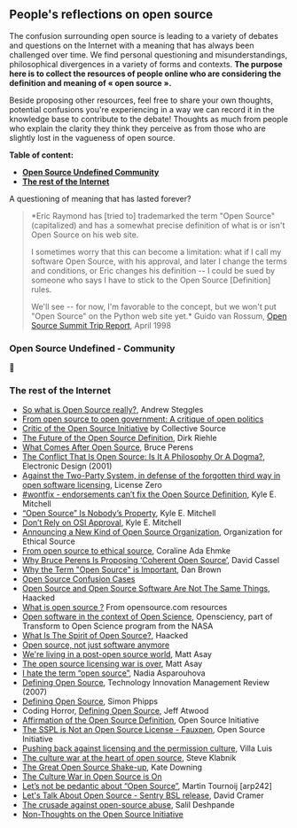 ## People's reflections on open source

The confusion surrounding open source is leading to a variety of debates and questions on the Internet with a meaning
that has always been challenged over time. We find personal questioning and misunderstandings, philosophical divergences
in a variety of forms and contexts. **The purpose here is to collect the resources of people online who are considering the definition
and meaning of « open source ».**

Beside proposing other resources, feel free to share your own thoughts, potential confusions you're experiencing in a way we can record
it in the knowledge base to contribute to the debate! Thoughts as much from people who explain the clarity they think
they perceive as from those who are slightly lost in the vagueness of open source.

**Table of content:**

- **[Open Source Undefined Community](#open-source-undefined---community)**
- **[The rest of the Internet](#the-rest-of-the-internet)**

A questioning of meaning that has lasted forever?

> *Eric Raymond has [tried to] trademarked the term "Open Source" (capitalized) and has a somewhat precise definition of what is or
> isn't Open Source on his web site.
>
> I sometimes worry that this can become a limitation: what if I call my software Open Source, with his approval, and
> later I change the terms and conditions, or Eric changes his definition -- I could be sued by someone who says I have to
> stick to the Open Source [Definition] rules.
> 
> We'll see -- for now, I'm favorable to the concept, but we won't put "Open Source" on the Python web site yet.*
> Guido van Rossum, [Open Source Summit Trip Report](https://linuxgazette.net/issue28/rossum.html), April 1998

### Open Source Undefined - Community

👋

### The rest of the Internet

- [So what is Open Source really?](https://www.suse.com/c/so-what-is-open-source-really/),  Andrew Steggles
- [From open source to open government: A critique of open politics](https://ephemerajournal.org/contribution/open-source-open-government-critique-open-politics-0)
- [Critic of the Open Source Initiative](https://collectivesource.org/the-open-source-initiative) by Collective Source
- [The Future of the Open Source Definition](https://dirkriehle.com/publications/2023-selected/the-future-of-the-open-source-definition/), Dirk Riehle
- [What Comes After Open Source](https://www.youtube.com/watch?v=vTsc1m78BUk), Bruce Perens
- [The Conflict That Is Open Source: Is It A Philosophy Or A Dogma?](https://www.electronicdesign.com/technologies/embedded/article/21760228/the-conflict-that-is-open-source-is-it-a-philosophy-or-a-dogma), Electronic Design (2001)
- [Against the Two-Party System, in defense of the forgotten third way in open software licensing](https://blog.licensezero.com/2018/09/16/two-party.html), License Zero
- [#wontfix - endorsements can’t fix the Open Source Definition](https://writing.kemitchell.com/2019/04/23/OSD-wontfix.html), Kyle E. Mitchell
- [“Open Source” Is Nobody’s Property](https://writing.kemitchell.com/2020/05/11/Open-Source-Property), Kyle E. Mitchell
- [Don’t Rely on OSI Approval](https://writing.kemitchell.com/2019/05/05/Rely-on-OSI.html), Kyle E. Mitchell
- [Announcing a New Kind of Open Source Organization](https://ethicalsource.dev/blog/oes-announcement/), Organization for Ethical Source
- [From open source to ethical source](https://leaddev.com/continuous-learning/open-source-ethical-source), Coraline Ada Ehmke
- [Why Bruce Perens Is Proposing ‘Coherent Open Source’](https://thenewstack.io/why-bruce-perens-is-proposing-coherent-open-source/), David Cassel
- [Why the Term "Open Source" is Important](https://danb.me/blog/why-open-source-term-is-important/), Dan Brown
- [Open Source Confusion Cases](https://github.com/ssddanbrown/Open-Source-Confusion-Cases)
- [Open Source and Open Source Software Are Not The Same Things](https://haacked.com/archive/2012/02/16/open-source-and-open-source-software-are-not-the-same.aspx/), Haacked
- [What is open source ?](https://opensource.com/resources/what-open-source) From opensource.com resources
- [Open software in the context of Open Science](https://github.com/opensciency/sprint-content/blob/main/open-software/lesson1-introduction.md), Opensciency, part of Transform to Open Science program from the NASA
- [What Is The Spirit of Open Source?](https://haacked.com/archive/2012/02/22/spirit-of-open-source.aspx/), Haacked
- [Open source, not just software anymore](https://ben.balter.com/2014/01/27/open-collaboration/)
- [We're living in a post-open source world](https://www.infoworld.com/article/2608576/open-source-software-we-re-living-in-a-post-open-source-world.html), Matt Asay
- [The open source licensing war is over](https://www.infoworld.com/article/3703768/the-open-source-licensing-war-is-over.html), Matt Asay
- [I hate the term “open source”](https://medium.com/@nayafia/i-hate-the-term-open-source-a65fd481a95), Nadia Asparouhova
- [Defining Open Source](https://timreview.ca/issue/2007/september), Technology Innovation Management Review (2007)
- [Defining Open Source](https://the.webm.ink/defining-open-source), Simon Phipps
- Coding Horror, [Defining Open Source](https://blog.codinghorror.com/defining-open-source/), Jeff Atwood
- [Affirmation of the Open Source Definition](https://blog.opensource.org/osd_affirmation/), Open Source Initiative
- [The SSPL is Not an Open Source License - Fauxpen](https://blog.opensource.org/the-sspl-is-not-an-open-source-license/), Open Source Initiative
- [Pushing back against licensing and the permission culture](https://lu.is/blog/2013/01/27/taking-post-open-source-seriously-as-a-statement-about-copyright-law/), Villa Luis
- [The culture war at the heart of open source](https://steveklabnik.com/writing/the-culture-war-at-the-heart-of-open-source), Steve Klabnik
- [The Great Open Source Shake-up](https://katedowninglaw.com/2019/09/08/the-great-open-source-shake-up/), Kate Downing
- [The Culture War in Open Source is On](https://modelviewculture.com/pieces/the-culture-war-in-open-source-is-on)
- [Let’s not be pedantic about “Open Source”](https://www.arp242.net/open-source.html), Martin Tournoij [arp242]
- [Let's Talk About Open Source - Sentry BSL release](https://blog.sentry.io/lets-talk-about-open-source/), David Cramer
- [The crusade against open-source abuse](https://techcrunch.com/2018/11/29/the-crusade-against-open-source-abuse/), Salil Deshpande
- [Non-Thoughts on the Open Source Initiative](https://yakshav.es/non-thoughts-on-the-osi/)
